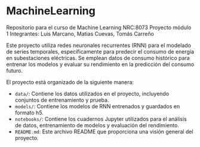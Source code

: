 # MachineLearning
Repositorio para el curso de Machine Learning NRC:8073 Proyecto módulo 1
Integrantes: Luis Marcano, Matias Cuevas, Tomás Carreño

Este proyecto utiliza redes neuronales recurrentes (RNN) para el modelado de series temporales, específicamente para predecir el consumo de energía en subestaciones eléctricas. Se emplean datos de consumo histórico para entrenar los modelos y evaluar su rendimiento en la predicción del consumo futuro.

El proyecto está organizado de la siguiente manera:

- `data/`: Contiene los datos utilizados en el proyecto, incluyendo conjuntos de entrenamiento y prueba.
- `models/`: Contiene los modelos de RNN entrenados y guardados en formato h5.
- `notebooks/`: Contiene los cuadernos Jupyter utilizados para el análisis de datos, entrenamiento de modelos y evaluación del rendimiento.
- `README.md`: Este archivo README que proporciona una visión general del proyecto.
